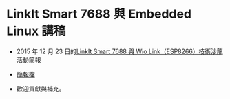 # LinkIt Smart 7688 與 Embedded Linux 講稿

* 2015 年 12 月 23 日的[LinkIt Smart 7688 與 Wio Link（ESP8266）技術沙龍](https://www.mokoversity.com/conference/party)活動簡報

* [簡報檔](index.html)

* 歡迎貢獻與補充。